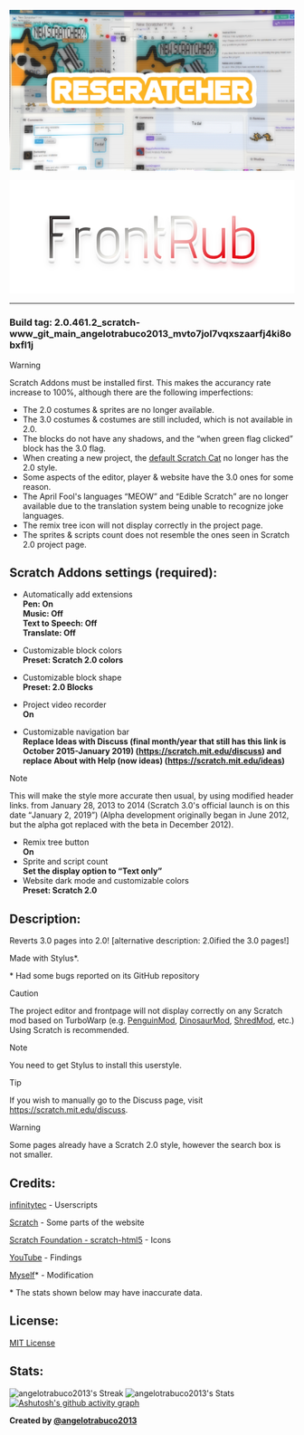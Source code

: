 ![Preview](https://raw.githubusercontent.com/gliczide/Rescratcher/main/preview.png)
<p align="center">
  <img src="https://raw.githubusercontent.com/angelotrabuco2013/temp/main/FrontRub%20(2).svg" alt="FrontRub logo for New Year 2024"/>
</p>

---

### Build tag: 2.0.461.2_scratch-www_git_main_angelotrabuco2013_mvto7jol7vqxszaarfj4ki8obxfl1j

> [!WARNING]  
> Scratch Addons must be installed first. This makes the accurancy rate increase to 100%, although there are the following imperfections:
+ The 2.0 costumes &amp; sprites are no longer available.
+ The 3.0 costumes &amp; costumes are still included, which is not available in 2.0.
+ The blocks do not have any shadows, and the <q>when green flag clicked</q> block has the 3.0 flag.
+ When creating a new project, the <a href="https://en.scratch-wiki.info/wiki/Scratch_Cat">default Scratch Cat</a> no longer has the 2.0 style.
+ Some aspects of the editor, player &amp; website have the 3.0 ones for some reason.
+ The April Fool&apos;s languages <q>MEOW</q> and <q>Edible Scratch</q> are no longer available due to the translation system being unable to recognize joke languages.
+ The remix tree icon will not display correctly in the project page.
+ The sprites &amp; scripts count does not resemble the ones seen in Scratch 2.0 project page.

## Scratch Addons settings (required):
+ Automatically add extensions <br/>
**Pen: On** <br/>
  **Music: Off** <br/>
  **Text to Speech: Off** <br/>
  **Translate: Off**
  
+ Customizable block colors <br/>
**Preset: Scratch 2.0 colors**
+ Customizable block shape <br/>
**Preset: 2.0 Blocks** <br/>
+ Project video recorder <br/>
**On** <br/>
+ Customizable navigation bar <br/>
**Replace Ideas with Discuss (final month/year that still has this link is October 2015-January 2019) (https://scratch.mit.edu/discuss) and replace About with Help (now ideas) (https://scratch.mit.edu/ideas)**
> [!NOTE]  
> This will make the style more accurate then usual, by using modified header links. from January 28, 2013 to 2014 (Scratch 3.0's official launch is on this date <q>January 2, 2019</q>) (Alpha development originally began in June 2012, but the alpha got replaced with the beta in December 2012).
+ Remix tree button <br/>
**On** <br/>
+ Sprite and script count <br/>
**Set the display option to <q>Text only</q>** <br/>
+ Website dark mode and customizable colors <br/>
**Preset: Scratch 2.0**

## Description: 
Reverts 3.0 pages into 2.0! [alternative description: 2.0ified the 3.0 pages!]

Made with Stylus&ast;.

&ast; Had some bugs reported on its GitHub repository

> [!CAUTION]
> The project editor and frontpage will not display correctly on any Scratch mod based on TurboWarp (e.g. <a href="https://studio.penguinmod.com/editor.html">PenguinMod</a>, <a href="https://dinosaurmod.github.io/editor.html">DinosaurMod</a>, <a href="https://shredmod.is-an.app/editor.html">ShredMod</a>, etc.) Using Scratch is recommended.

> [!NOTE]  
> You need to get Stylus to install this userstyle.

> [!TIP]
> If you wish to manually go to the Discuss page, visit <https://scratch.mit.edu/discuss>.

> [!WARNING]  
> Some pages already have a Scratch 2.0 style, however the search box is not smaller.


## Credits:

[infinitytec](https://github.com/infinitytec) - Userscripts

[Scratch](https://scratch.mit.edu) - Some parts of the website

[Scratch Foundation - scratch-html5](https://github.com/scratchfoundation/scratch-html5) - Icons

[YouTube](https://youtube.com) - Findings

<a href="https://github.com/angelotrabuco2013">Myself</a>&ast; - Modification

&ast; The stats shown below may have inaccurate data.

## License:
<a href="https://raw.githubusercontent.com/angelotrabuco2013/scratch-www/main/LICENSE">MIT License</a>

## Stats:
![angelotrabuco2013's Streak](https://github-readme-streak-stats.herokuapp.com/?user=angelotrabuco2013&theme=default&hide_border=true)
![angelotrabuco2013's Stats](https://github-readme-stats.vercel.app/api?username=angelotrabuco2013&theme=default&show_icons=true&hide_border=true&count_private=true)
[![Ashutosh's github activity graph](https://github-readme-activity-graph.vercel.app/graph?username=angelotrabuco2013&bg_color=ffffff&color=8fd697&line=8fd697&point=46b46c&area=true&hide_border=true)](https://github.com/ashutosh00710/github-readme-activity-graph)

**Created by <a href="https://github.com/angelotrabuco2013">&commat;angelotrabuco2013</a>**
